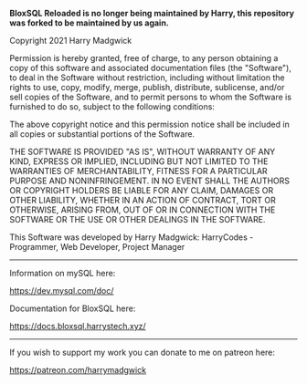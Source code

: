 **BloxSQL Reloaded is no longer being maintained by Harry, this repository was forked to be maintained by us again.**

Copyright 2021 Harry Madgwick

Permission is hereby granted, free of charge, to any person obtaining a copy of this software and associated documentation files (the "Software"), to deal
in the Software without restriction, including without limitation the rights to use, copy, modify, merge, publish, distribute, sublicense, and/or sell copies 
of the Software, and to permit persons to whom the Software is furnished to do so, subject to the following conditions:

The above copyright notice and this permission notice shall be included in all copies or substantial portions of the Software.

THE SOFTWARE IS PROVIDED "AS IS", WITHOUT WARRANTY OF ANY KIND, EXPRESS OR IMPLIED, INCLUDING BUT NOT LIMITED TO THE WARRANTIES OF MERCHANTABILITY, 
FITNESS FOR A PARTICULAR PURPOSE AND NONINFRINGEMENT. IN NO EVENT SHALL THE AUTHORS OR COPYRIGHT HOLDERS BE LIABLE FOR ANY CLAIM, DAMAGES OR OTHER 
LIABILITY, WHETHER IN AN ACTION OF CONTRACT, TORT OR OTHERWISE, ARISING FROM, OUT OF OR IN CONNECTION WITH THE SOFTWARE OR THE USE OR OTHER DEALINGS IN THE SOFTWARE.

This Software was developed by Harry Madgwick:
HarryCodes - Programmer, Web Developer, Project Manager

---------------------------------------------------------

Information on mySQL here:

https://dev.mysql.com/doc/

Documentation for BloxSQL here:

https://docs.bloxsql.harrystech.xyz/

---------------------------------------------------------

If you wish to support my work you can donate to me on patreon here:

https://patreon.com/harrymadgwick



